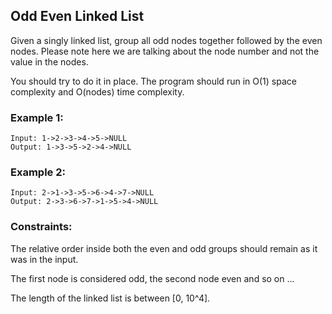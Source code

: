 ## Odd Even Linked List

Given a singly linked list, group all odd nodes together followed by the even nodes. Please note here we are talking about the node number and not the value in the nodes.

You should try to do it in place. The program should run in O(1) space complexity and O(nodes) time complexity.

### Example 1:
```
Input: 1->2->3->4->5->NULL
Output: 1->3->5->2->4->NULL
```
### Example 2:
```
Input: 2->1->3->5->6->4->7->NULL
Output: 2->3->6->7->1->5->4->NULL
``` 

### Constraints:

The relative order inside both the even and odd groups should remain as it was in the input.

The first node is considered odd, the second node even and so on ...

The length of the linked list is between [0, 10^4].

